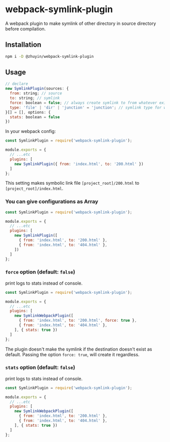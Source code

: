 # webpack-symlink-plugin
A webpack plugin to make symlink of other directory in source directory before compilation.

## Installation

```bash
npm i -D @zhuyin/webpack-symlink-plugin
```

## Usage

```js
// declare
new SymlinkPlugin(sources: {
  from: string; // source
  to: string; // symlink
  force: boolean = false; // always create symlink to from whatever exist
  type: 'file' | 'dir' | 'junction' = 'junction'; // symlink type for windows, used by fs.symlinkSync()
}[] = [], options: {
  stats: boolean = false
})

```

In your webpack config:

```js
const SymlinkPlugin = require('webpack-symlink-plugin');

module.exports = {
  // ...etc
  plugins: [
    new SymlinkPlugin({ from: 'index.html', to: '200.html' })
  ]
};
```

This setting makes symbolic link file `[project_root]/200.html` to `[project_root]/index.html`.

### You can give configurations as Array

```js
const SymlinkPlugin = require('webpack-symlink-plugin');

module.exports = {
  // ...etc
  plugins: [
    new SymlinkPlugin([
      { from: 'index.html', to: '200.html' },
      { from: 'index.html', to: '404.html' },
    ])
  ]
};
```

### `force` option (default: `false`)
print logs to stats instead of console.

```js
const SymlinkPlugin = require('webpack-symlink-plugin');

module.exports = {
  // ...etc
  plugins: [
    new SymlinkWebpackPlugin([
      { from: 'index.html', to: '200.html', force: true },
      { from: 'index.html', to: '404.html' },
    ], { stats: true })
  ]
};
```

The plugin doesn't make the symlink if the destination doesn't exist as default.
Passing the option `force: true`, will create it regardless.

### `stats` option (default: `false`)
print logs to stats instead of console.

```js
const SymlinkPlugin = require('webpack-symlink-plugin');

module.exports = {
  // ...etc
  plugins: [
    new SymlinkWebpackPlugin([
      { from: 'index.html', to: '200.html' },
      { from: 'index.html', to: '404.html' },
    ], { stats: true })
  ]
};
```